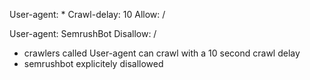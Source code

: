 User-agent: *
Crawl-delay: 10
Allow: /

User-agent: SemrushBot
Disallow: /

- crawlers called User-agent can crawl with a 10 second crawl delay
- semrushbot explicitely disallowed
